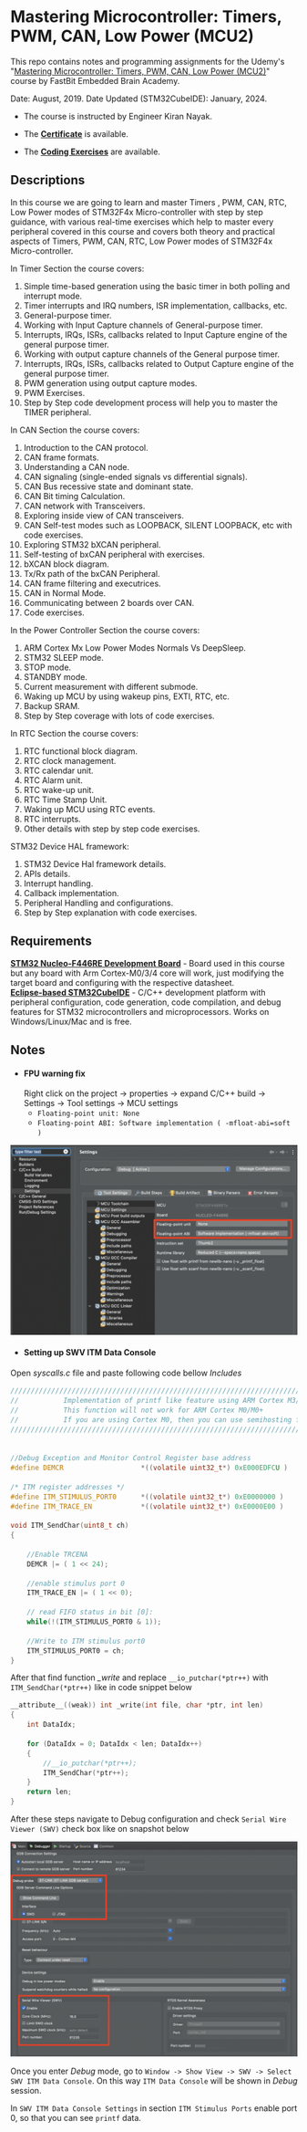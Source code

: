 
# Mastering Microcontroller: Timers, PWM, CAN, Low Power (MCU2)

This repo contains notes and programming assignments for the Udemy's "[Mastering Microcontroller: Timers, PWM, CAN, Low Power (MCU2)](https://www.udemy.com/course/microcontroller-programming-stm32-timers-pwm-can-bus-protocol/)" course by FastBit Embedded Brain Academy.

Date: August, 2019.
Date Updated (STM32CubeIDE): January, 2024.

- The course is instructed by Engineer Kiran Nayak.

- The [**Certificate**](https://github.com/renatosoriano/Udemy-Embedded-Course4_Mastering-Microcontroller-Timers-PWM-CAN-Low-Power-MCU2/blob/main/Certificate.pdf) is available. 

- The [**Coding Exercises**](https://github.com/renatosoriano/Udemy-Embedded-Course4_Mastering-Microcontroller-Timers-PWM-CAN-Low-Power-MCU2/tree/main/Target_Workspace) are available. 

## Descriptions

In this course we are going to learn and master Timers , PWM, CAN, RTC, Low Power modes of STM32F4x Micro-controller with step by step guidance, with various real-time exercises which help to master every peripheral covered in this course and covers both theory and practical aspects of Timers, PWM, CAN, RTC, Low Power modes of STM32F4x Micro-controller.

In Timer Section the course covers:
1. Simple time-based generation using the basic timer in both polling and interrupt mode.
2. Timer interrupts and IRQ numbers, ISR implementation, callbacks, etc.
3. General-purpose timer.
4. Working with Input Capture channels of General-purpose timer.
5. Interrupts, IRQs, ISRs, callbacks related to Input Capture engine of the general purpose timer.
6. Working with output capture channels of the General purpose timer.
7. Interrupts, IRQs, ISRs, callbacks related to Output Capture engine of the general purpose timer.
8. PWM generation using output capture modes.
9. PWM Exercises.
10. Step by Step code development process will help you to master the TIMER peripheral.

In CAN Section the course covers:
1. Introduction to the CAN protocol.
2. CAN frame formats.
3. Understanding a CAN node.
4. CAN signaling (single-ended signals vs differential signals).
5. CAN Bus recessive state and dominant state.
6. CAN Bit timing Calculation.
7. CAN network with Transceivers.
8. Exploring inside view of CAN transceivers.
9. CAN Self-test modes such as LOOPBACK, SILENT LOOPBACK, etc with code exercises.
10. Exploring STM32 bXCAN peripheral.
11. Self-testing of bxCAN peripheral with exercises.
12. bXCAN block diagram.
13. Tx/Rx path of the bxCAN Peripheral.
14. CAN frame filtering and executrices.
15. CAN in Normal Mode.
16. Communicating between 2 boards over CAN.
17. Code exercises.

In the Power Controller Section the course covers:
1. ARM Cortex Mx Low Power Modes Normals Vs DeepSleep.
2. STM32 SLEEP mode.
3. STOP mode.
4. STANDBY mode.
5. Current measurement with different submode.
6. Waking up MCU by using wakeup pins, EXTI, RTC, etc.
7. Backup SRAM.
8. Step by Step coverage with lots of code exercises.

In RTC Section the course covers:
1. RTC functional block diagram.
2. RTC clock management.
3. RTC calendar unit.
4. RTC Alarm unit.
5. RTC wake-up unit.
6. RTC Time Stamp Unit.
7. Waking up MCU using RTC events.
8. RTC interrupts.
9. Other details with step by step code exercises.

STM32 Device HAL framework:
1. STM32 Device Hal framework details.
2. APIs details.
3. Interrupt handling.
4. Callback implementation.
5. Peripheral Handling and configurations.
6. Step by Step explanation with code exercises.

## Requirements

**[STM32 Nucleo-F446RE Development Board](https://www.st.com/en/evaluation-tools/nucleo-f446re.html#overview)** - Board used in this course but any board with Arm Cortex-M0/3/4 core will work, just modifying the target board and configuring with the respective datasheet. \
**[Eclipse-based STM32CubeIDE](https://www.st.com/en/development-tools/stm32cubeide.html)** - C/C++ development platform with peripheral configuration, code generation, code compilation, and debug features for STM32 microcontrollers and microprocessors. Works on Windows/Linux/Mac and is free.

## Notes
* #### FPU warning fix
    Right click on the project -> properties -> expand C/C++ build -> Settings -> Tool settings -> MCU settings
  * `Floating-point unit: None`
  * `Floating-point ABI: Software implementation ( -mfloat-abi=soft )`

![FPU_warning.png](https://github.com/renatosoriano/Udemy-Embedded-Course4_Mastering-Microcontroller-Timers-PWM-CAN-Low-Power-MCU2/blob/main/Images/FPU_warning.png)

* #### Setting up SWV ITM Data Console

Open *syscalls.c* file and paste following code bellow *Includes*

```c
/////////////////////////////////////////////////////////////////////////////////////////////////////////
//           Implementation of printf like feature using ARM Cortex M3/M4/ ITM functionality
//           This function will not work for ARM Cortex M0/M0+
//           If you are using Cortex M0, then you can use semihosting feature of openOCD
/////////////////////////////////////////////////////////////////////////////////////////////////////////


//Debug Exception and Monitor Control Register base address
#define DEMCR                   *((volatile uint32_t*) 0xE000EDFCU )

/* ITM register addresses */
#define ITM_STIMULUS_PORT0   	*((volatile uint32_t*) 0xE0000000 )
#define ITM_TRACE_EN          	*((volatile uint32_t*) 0xE0000E00 )

void ITM_SendChar(uint8_t ch)
{

	//Enable TRCENA
	DEMCR |= ( 1 << 24);

	//enable stimulus port 0
	ITM_TRACE_EN |= ( 1 << 0);

	// read FIFO status in bit [0]:
	while(!(ITM_STIMULUS_PORT0 & 1));

	//Write to ITM stimulus port0
	ITM_STIMULUS_PORT0 = ch;
}
```


After that find function *_write* and replace `__io_putchar(*ptr++)` with `ITM_SendChar(*ptr++)` like in code snippet below
```c
__attribute__((weak)) int _write(int file, char *ptr, int len)
{
	int DataIdx;

	for (DataIdx = 0; DataIdx < len; DataIdx++)
	{
		//__io_putchar(*ptr++);
		ITM_SendChar(*ptr++);
	}
	return len;
}
```

After these steps navigate to Debug configuration and check `Serial Wire Viewer (SWV)` check box like on snapshot below

![Debugger.png](https://github.com/renatosoriano/Udemy-Embedded-Course4_Mastering-Microcontroller-Timers-PWM-CAN-Low-Power-MCU2/blob/main/Images/Debugger.png)

Once you enter *Debug* mode, go to `Window -> Show View -> SWV -> Select SWV ITM Data Console`. On this way `ITM Data Console` will be shown in *Debug* session.


In `SWV ITM Data Console Settings` in section `ITM Stimulus Ports` enable port 0, so that you can see `printf` data.



